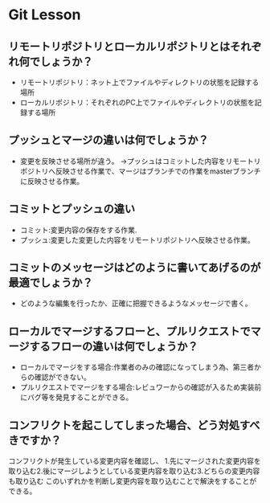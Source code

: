 # Git Lesson

## リモートリポジトリとローカルリポジトリとはそれぞれ何でしょうか？
 
* リモートリポジトリ：ネット上でファイルやディレクトリの状態を記録する場所
* ローカルリポジトリ：それぞれのPC上でファイルやディレクトリの状態を記録する場所
 
## プッシュとマージの違いは何でしょうか？
 
* 変更を反映させる場所が違う。
  →プッシュはコミットした内容をリモートリポジトリへ反映させる作業で、マージはブランチでの作業をmasterブランチに反映させる作業。
 
## コミットとプッシュの違い
 
* コミット:変更内容の保存をする作業.
* プッシュ:変更した変更した内容をリモートリポジトリへ反映させる作業。
 
## コミットのメッセージはどのように書いてあげるのが最適でしょうか？
 
* どのような編集を行ったか、正確に把握できるようなメッセージで書く。
 
## ローカルでマージするフローと、プルリクエストでマージするフローの違いは何でしょうか？
 
* ローカルでマージをする場合:作業者のみの確認になってしまう為、第三者からの確認ができない。
* プルリクエストでマージをする場合:レビュワーからの確認が入るため実装前にバグ等を発見することができる。
 
## コンフリクトを起こしてしまった場合、どう対処すべきですか？
 
コンフリクトが発生している変更内容を確認し、
  1.先にマージされた変更内容を取り込む2.後にマージしようとしている変更内容を取り込む3.どちらの変更内容も取り込む
  このいずれかを判断し変更内容を取り込むことで解決をすることができる。
